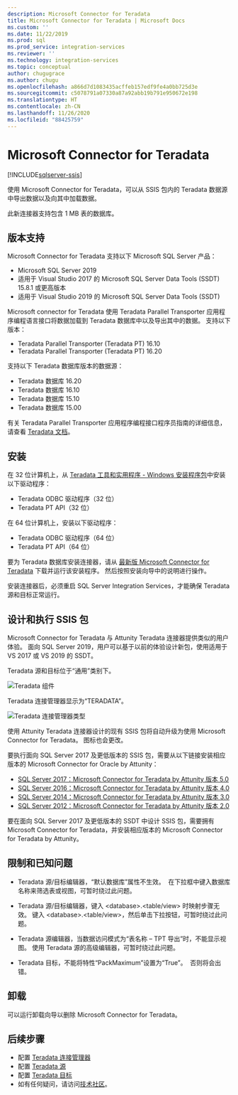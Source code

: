 ```yaml
---
description: Microsoft Connector for Teradata
title: Microsoft Connector for Teradata | Microsoft Docs
ms.custom: ''
ms.date: 11/22/2019
ms.prod: sql
ms.prod_service: integration-services
ms.reviewer: ''
ms.technology: integration-services
ms.topic: conceptual
author: chugugrace
ms.author: chugu
ms.openlocfilehash: a866d7d1083435acffeb157edf9fe4a0bb725d3e
ms.sourcegitcommit: c5078791a07330a87a92abb19b791e950672e198
ms.translationtype: HT
ms.contentlocale: zh-CN
ms.lasthandoff: 11/26/2020
ms.locfileid: "88425759"
---
```

# <a name="microsoft-connector-for-teradata"></a>Microsoft Connector for Teradata

[!INCLUDE[sqlserver-ssis](../../includes/applies-to-version/sqlserver-ssis.md)]

使用 Microsoft Connector for Teradata，可以从 SSIS 包内的 Teradata 数据源中导出数据以及向其中加载数据。

此新连接器支持包含 1 MB 表的数据库。

## <a name="version-support"></a>版本支持

Microsoft Connector for Teradata 支持以下 Microsoft SQL Server 产品：

- Microsoft SQL Server 2019
- 适用于 Visual Studio 2017 的 Microsoft SQL Server Data Tools (SSDT) 15.8.1 或更高版本
- 适用于 Visual Studio 2019 的 Microsoft SQL Server Data Tools (SSDT)

Microsoft connector for Teradata 使用 Teradata Parallel Transporter 应用程序编程语言接口将数据加载到 Teradata 数据库中以及导出其中的数据。 支持以下版本：

- Teradata Parallel Transporter (Teradata PT) 16.10
- Teradata Parallel Transporter (Teradata PT) 16.20

支持以下 Teradata 数据库版本的数据源：

- Teradata 数据库 16.20
- Teradata 数据库 16.10
- Teradata 数据库 15.10
- Teradata 数据库 15.00

有关 Teradata Parallel Transporter 应用程序编程接口程序员指南的详细信息，请查看 [Teradata 文档](https://docs.teradata.com/)。

## <a name="installation"></a>安装

在 32 位计算机上，从 [Teradata 工具和实用程序 - Windows 安装程序包](https://downloads.teradata.com/download/tools/teradata-tools-and-utilities-windows-installation-package)中安装以下驱动程序：

- Teradata ODBC 驱动程序（32 位）
- Teradata PT API（32 位）

在 64 位计算机上，安装以下驱动程序：

- Teradata ODBC 驱动程序（64 位）
- Teradata PT API（64 位）

要为 Teradata 数据库安装连接器，请从 [最新版 Microsoft Connector for Teradata](https://www.microsoft.com/download/details.aspx?id=100599) 下载并运行该安装程序。 然后按照安装向导中的说明进行操作。

安装连接器后，必须重启 SQL Server Integration Services，才能确保 Teradata 源和目标正常运行。

## <a name="design-and-execute-ssis-packages"></a>设计和执行 SSIS 包

Microsoft Connector for Teradata 与 Attunity Teradata 连接器提供类似的用户体验。 面向 SQL Server 2019，用户可以基于以前的体验设计新包，使用适用于 VS 2017 或 VS 2019 的 SSDT。

Teradata 源和目标位于“通用”类别下。

![Teradata 组件](media/teradata-component.png)

Teradata 连接管理器显示为“TERADATA”。

![Teradata 连接管理器类型](media/teradata-connection-manager-type.png)

使用 Attunity Teradata 连接器设计的现有 SSIS 包将自动升级为使用 Microsoft Connector for Teradata。 图标也会更改。

要执行面向 SQL Server 2017 及更低版本的 SSIS 包，需要从以下链接安装相应版本的 Microsoft Connector for Oracle by Attunity：

- [SQL Server 2017：Microsoft Connector for Teradata by Attunity 版本 5.0](https://www.microsoft.com/download/details.aspx?id=55179)
- [SQL Server 2016：Microsoft Connector for Teradata by Attunity 版本 4.0](https://www.microsoft.com/download/details.aspx?id=52950)
- [SQL Server 2014：Microsoft Connector for Teradata by Attunity 版本 3.0](https://www.microsoft.com/download/details.aspx?id=44582)
- [SQL Server 2012：Microsoft Connector for Teradata by Attunity 版本 2.0](https://www.microsoft.com/download/details.aspx?id=29283)

要在面向 SQL Server 2017 及更低版本的 SSDT 中设计 SSIS 包，需要拥有 Microsoft Connector for Teradata，并安装相应版本的 Microsoft Connector for Teradata by Attunity。 

## <a name="limitations-and-known-issues"></a>限制和已知问题

- Teradata 源/目标编辑器，“默认数据库”属性不生效。  在下拉框中键入数据库名称来筛选表或视图，可暂时绕过此问题。

- Teradata 源/目标编辑器，键入 \<database>.<table/view> 时映射步骤无效。 键入 \<database>.<table/view>，然后单击下拉按钮，可暂时绕过此问题。

- Teradata 源编辑器，当数据访问模式为“表名称 – TPT 导出”时，不能显示视图。 使用 Teradata 源的高级编辑器，可暂时绕过此问题。

- Teradata 目标，不能将特性“PackMaximum”设置为“True”。  否则将会出错。

## <a name="uninstallation"></a>卸载

可以运行卸载向导以删除 Microsoft Connector for Teradata。

## <a name="next-steps"></a>后续步骤

- 配置 [Teradata 连接管理器](teradata-connection-manager.md)
- 配置 [Teradata 源](teradata-source.md)
- 配置 [Teradata 目标](teradata-destination.md)
- 如有任何疑问，请访问[技术社区](https://aka.ms/AA6iwdw)。
